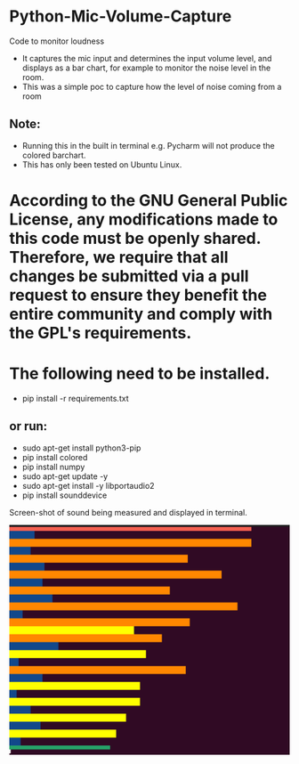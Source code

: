 # Python-Mic-Volume-Capture

Code to monitor loudness
* It captures the mic input and determines the input volume level, and displays as a bar chart, for example to monitor the noise level in the room.
* This was a simple poc to capture how the level of noise coming from a room

Note: 
--------
* Running this in the built in terminal e.g. Pycharm will not produce the colored barchart.
* This has only been tested on Ubuntu Linux.

According to the GNU General Public License, any modifications made to this code must be openly shared. Therefore, we require that all changes be submitted via a pull request to ensure they benefit the entire community and comply with the GPL's requirements.
========================================

The following need to be installed.
========================================
* pip install -r requirements.txt

or run:
--------
* sudo apt-get install python3-pip  
* pip install colored   
* pip install numpy  
* sudo apt-get update -y  
* sudo apt-get install -y libportaudio2  
* pip install sounddevice 

 

Screen-shot of sound being measured and displayed in terminal.

![My Image](screen.png)